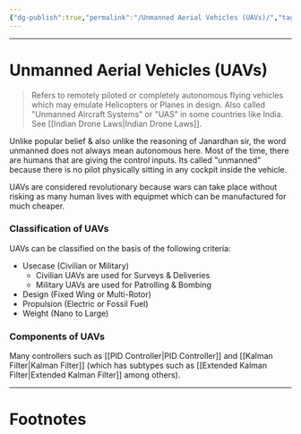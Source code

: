 ```yaml
---
{"dg-publish":true,"permalink":"/Unmanned Aerial Vehicles (UAVs)/","tags":["Academics","Physics"]}
---
```



---
# Unmanned Aerial Vehicles (UAVs)
> Refers to remotely piloted or completely autonomous flying vehicles which may emulate Helicopters or Planes in design. Also called "Unmanned Aircraft Systems" or "UAS" in some countries like India. See [[Indian Drone Laws\|Indian Drone Laws]].

Unlike popular belief & also unlike the reasoning of Janardhan sir, the word unmanned does not always mean autonomous here.
Most of the time, there are humans that are giving the control inputs. Its called "unmanned" because there is no pilot physically sitting in any cockpit inside the vehicle.

UAVs are considered revolutionary because wars can take place without risking as many human lives with equipmet which can be manufactured for much cheaper.

### Classification of UAVs
UAVs can be classified on the basis of the following criteria:
- Usecase (Civilian or Military)
	- Civilian UAVs are used for Surveys & Deliveries
	- Military UAVs are used for Patrolling & Bombing
- Design (Fixed Wing or Multi-Rotor)
- Propulsion (Electric or Fossil Fuel)
- Weight (Nano to Large)

### Components of UAVs
Many controllers such as [[PID Controller\|PID Controller]] and [[Kalman Filter\|Kalman Filter]] (which has subtypes such as [[Extended Kalman Filter\|Extended Kalman Filter]] among others).

---
# Footnotes